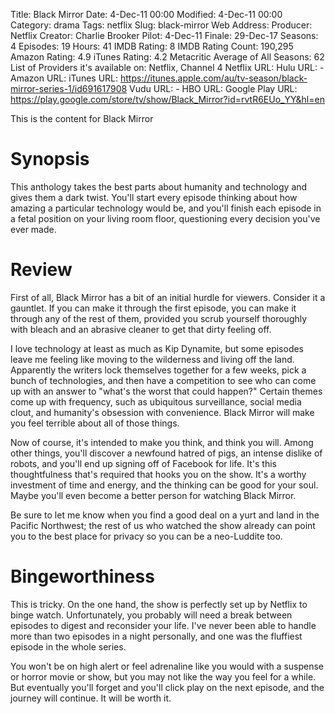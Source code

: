 Title: Black Mirror
Date: 4-Dec-11 00:00
Modified: 4-Dec-11 00:00
Category: drama
Tags: netflix
Slug: black-mirror
Web Address: 
Producer: Netflix
Creator:  Charlie Brooker
Pilot: 4-Dec-11
Finale: 29-Dec-17
Seasons: 4
Episodes: 19
Hours: 41
IMDB Rating: 8
IMDB Rating Count: 190,295
Amazon Rating: 4.9
iTunes Rating: 4.2
Metacritic Average of All Seasons: 62
List of Providers it's available on: Netflix, Channel 4
Netflix URL: 
Hulu URL: -
Amazon URL: 
iTunes URL: https://itunes.apple.com/au/tv-season/black-mirror-series-1/id691617908
Vudu URL: -
HBO URL: 
Google Play URL: https://play.google.com/store/tv/show/Black_Mirror?id=rvtR6EUo_YY&hl=en



This is the content for Black Mirror

Synopsis
==

This anthology takes the best parts about humanity and technology and gives them a dark twist. You'll start every episode thinking about how amazing a particular technology would be, and you'll finish each episode in a fetal position on your living room floor, questioning every decision you've ever made.


Review
==

First of all, Black Mirror has a bit of an initial hurdle for viewers. Consider it a gauntlet. If you can make it through the first episode, you can make it through any of the rest of them, provided you scrub yourself thoroughly with bleach and an abrasive cleaner to get that dirty feeling off.

I love technology at least as much as Kip Dynamite, but some episodes leave me feeling like moving to the wilderness and living off the land. Apparently the writers lock themselves together for a few weeks, pick a bunch of technologies, and then have a competition to see who can come up with an answer to "what's the worst that could happen?" Certain themes come up with frequency, such as ubiquitous surveillance, social media clout, and humanity's obsession with convenience. Black Mirror will make you feel terrible about all of those things.

Now of course, it's intended to make you think, and think you will. Among other things, you'll discover a newfound hatred of pigs, an intense dislike of robots, and you'll end up signing off of Facebook for life. It's this thoughtfulness that's required that hooks you on the show. It's a worthy investment of time and energy, and the thinking can be good for your soul. Maybe you'll even become a better person for watching Black Mirror.

Be sure to let me know when you find a good deal on a yurt and land in the Pacific Northwest; the rest of us who watched the show already can point you to the best place for privacy so you can be a neo-Luddite too.


Bingeworthiness
==

This is tricky. On the one hand, the show is perfectly set up by Netflix to binge watch. Unfortunately, you probably will need a break between episodes to digest and reconsider your life. I've never been able to handle more than two episodes in a night personally, and one was the fluffiest episode in the whole series.

You won't be on high alert or feel adrenaline like you would with a suspense or horror movie or show, but you may not like the way you feel for a while. But eventually you'll forget and you'll click play on the next episode, and the journey will continue. It will be worth it.
